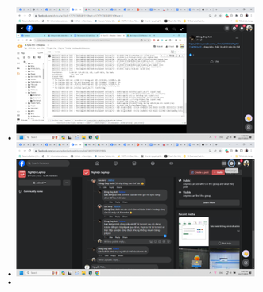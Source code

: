 - ![image.png](../assets/image_1701085756135_0.png)
- ![image.png](../assets/image_1701085776014_0.png)
-